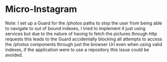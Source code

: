 # Micro-Instagram
 
Note: I set up a Guard for the /photos paths to stop the user from being able to navigate to out of bound indexes, I tried to implement it just using services but due to the nature of having to fetch the pictures through http requests this leads to the Guard accidentally blocking all attempts to access the /photos components through just the browser Url even when using valid indexes, if the application were to use a repository this issue could be avoided.
